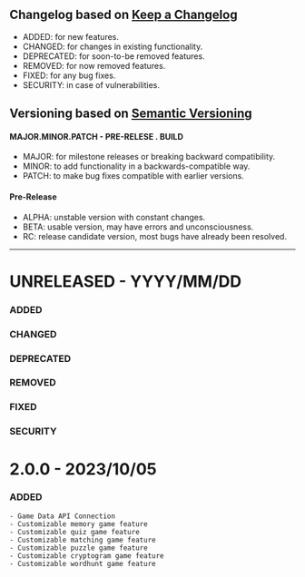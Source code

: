 ## Changelog based on [Keep a Changelog](https://keepachangelog.com)
- ADDED: for new features.
- CHANGED: for changes in existing functionality.
- DEPRECATED: for soon-to-be removed features.
- REMOVED: for now removed features.
- FIXED: for any bug fixes.
- SECURITY: in case of vulnerabilities.

## Versioning based on [Semantic Versioning](https://semver.org)

#### MAJOR.MINOR.PATCH - PRE-RELESE . BUILD
- MAJOR: for milestone releases or breaking backward compatibility.
- MINOR: to add functionality in a backwards-compatible way.
- PATCH: to make bug fixes compatible with earlier versions.

#### Pre-Release
- ALPHA: unstable version with constant changes.
- BETA: usable version, may have errors and unconsciousness.
- RC: release candidate version, most bugs have already been resolved.

---

# UNRELEASED - YYYY/MM/DD

### ADDED


### CHANGED


### DEPRECATED


### REMOVED


### FIXED


### SECURITY


# 2.0.0 - 2023/10/05

### ADDED
	- Game Data API Connection
	- Customizable memory game feature
	- Customizable quiz game feature
	- Customizable matching game feature
	- Customizable puzzle game feature
	- Customizable cryptogram game feature
	- Customizable wordhunt game feature


